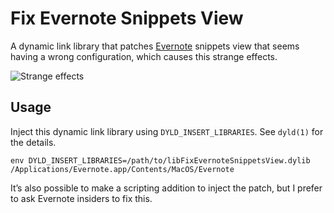 Fix Evernote Snippets View
==========================

A dynamic link library that patches [Evernote](https://evernote.com/) snippets view that seems having a wrong configuration, which causes this strange effects.

![Strange effects](https://user-images.githubusercontent.com/13096/37389861-24d95a00-2723-11e8-80aa-64cec65e362e.gif)

Usage
-----

Inject this dynamic link library using `DYLD_INSERT_LIBRARIES`.
See `dyld(1)` for the details.

    env DYLD_INSERT_LIBRARIES=/path/to/libFixEvernoteSnippetsView.dylib /Applications/Evernote.app/Contents/MacOS/Evernote

It’s also possible to make a scripting addition to inject the patch, but I prefer to ask Evernote insiders to fix this.
